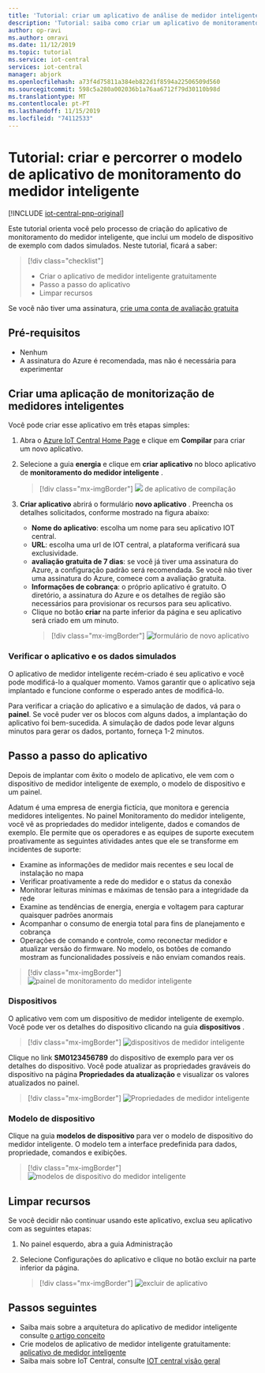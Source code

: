 ```yaml
---
title: 'Tutorial: criar um aplicativo de análise de medidor inteligente com IoT Central'
description: 'Tutorial: saiba como criar um aplicativo de monitoramento do medidor inteligente usando os modelos de aplicativo IoT Central do Azure.'
author: op-ravi
ms.author: omravi
ms.date: 11/12/2019
ms.topic: tutorial
ms.service: iot-central
services: iot-central
manager: abjork
ms.openlocfilehash: a73f4d75811a384eb822d1f8594a22506509d560
ms.sourcegitcommit: 598c5a280a002036b1a76aa6712f79d30110b98d
ms.translationtype: MT
ms.contentlocale: pt-PT
ms.lasthandoff: 11/15/2019
ms.locfileid: "74112533"
---
```

# <a name="tutorial-create-and-walk-through-the-smart-meter-monitoring-app-template"></a>Tutorial: criar e percorrer o modelo de aplicativo de monitoramento do medidor inteligente 

[!INCLUDE [iot-central-pnp-original](../../../includes/iot-central-pnp-original-note.md)]

Este tutorial orienta você pelo processo de criação do aplicativo de monitoramento do medidor inteligente, que inclui um modelo de dispositivo de exemplo com dados simulados. Neste tutorial, ficará a saber:

> [!div class="checklist"]
> * Criar o aplicativo de medidor inteligente gratuitamente
> * Passo a passo do aplicativo
> * Limpar recursos


Se você não tiver uma assinatura, [crie uma conta de avaliação gratuita](https://azure.microsoft.com/free)

## <a name="prerequisites"></a>Pré-requisitos
- Nenhum
- A assinatura do Azure é recomendada, mas não é necessária para experimentar

## <a name="create-a-smart-meter-monitoring-app"></a>Criar uma aplicação de monitorização de medidores inteligentes 

Você pode criar esse aplicativo em três etapas simples:

1. Abra o [Azure IoT Central Home Page](https://apps.azureiotcentral.com) e clique em **Compilar** para criar um novo aplicativo. 

2. Selecione a guia **energia** e clique em **criar aplicativo** no bloco aplicativo de **monitoramento do medidor inteligente** .

    > [!div class="mx-imgBorder"]
    > ![](media/tutorial-iot-central-smart-meter/smart-meter-build.png) de aplicativo de compilação
    

3. **Criar aplicativo** abrirá o formulário **novo aplicativo** . Preencha os detalhes solicitados, conforme mostrado na figura abaixo:
    * **Nome do aplicativo**: escolha um nome para seu aplicativo IOT central. 
    * **URL**: escolha uma url de IOT central, a plataforma verificará sua exclusividade.
    * **avaliação gratuita de 7 dias**: se você já tiver uma assinatura do Azure, a configuração padrão será recomendada. Se você não tiver uma assinatura do Azure, comece com a avaliação gratuita.
    * **Informações de cobrança**: o próprio aplicativo é gratuito. O diretório, a assinatura do Azure e os detalhes de região são necessários para provisionar os recursos para seu aplicativo.
    * Clique no botão **criar** na parte inferior da página e seu aplicativo será criado em um minuto.     
        > [!div class="mx-imgBorder"]
        > ![formulário de novo aplicativo](media/tutorial-iot-central-smart-meter/smart-meter-create-new-app.png)


### <a name="verify-the-application-and-simulated-data"></a>Verificar o aplicativo e os dados simulados

O aplicativo de medidor inteligente recém-criado é seu aplicativo e você pode modificá-lo a qualquer momento. Vamos garantir que o aplicativo seja implantado e funcione conforme o esperado antes de modificá-lo.

Para verificar a criação do aplicativo e a simulação de dados, vá para o **painel**. Se você puder ver os blocos com alguns dados, a implantação do aplicativo foi bem-sucedida. A simulação de dados pode levar alguns minutos para gerar os dados, portanto, forneça 1-2 minutos. 

## <a name="application-walk-through"></a>Passo a passo do aplicativo
Depois de implantar com êxito o modelo de aplicativo, ele vem com o dispositivo de medidor inteligente de exemplo, o modelo de dispositivo e um painel. 

Adatum é uma empresa de energia fictícia, que monitora e gerencia medidores inteligentes. No painel Monitoramento do medidor inteligente, você vê as propriedades do medidor inteligente, dados e comandos de exemplo. Ele permite que os operadores e as equipes de suporte executem proativamente as seguintes atividades antes que ele se transforme em incidentes de suporte: 
* Examine as informações de medidor mais recentes e seu local de instalação no mapa
* Verificar proativamente a rede do medidor e o status da conexão 
* Monitorar leituras mínimas e máximas de tensão para a integridade da rede 
* Examine as tendências de energia, energia e voltagem para capturar quaisquer padrões anormais 
* Acompanhar o consumo de energia total para fins de planejamento e cobrança
* Operações de comando e controle, como reconectar medidor e atualizar versão do firmware. No modelo, os botões de comando mostram as funcionalidades possíveis e não enviam comandos reais. 

> [!div class="mx-imgBorder"]
> ![painel de monitoramento do medidor inteligente](media/tutorial-iot-central-smart-meter/smart-meter-dashboard.png)

### <a name="devices"></a>Dispositivos
O aplicativo vem com um dispositivo de medidor inteligente de exemplo. Você pode ver os detalhes do dispositivo clicando na guia **dispositivos** .

> [!div class="mx-imgBorder"]
> ![dispositivos de medidor inteligente](media/tutorial-iot-central-smart-meter/smart-meter-devices.png)

Clique no link **SM0123456789** do dispositivo de exemplo para ver os detalhes do dispositivo. Você pode atualizar as propriedades graváveis do dispositivo na página **Propriedades da atualização** e visualizar os valores atualizados no painel.

> [!div class="mx-imgBorder"]
> ![Propriedades de medidor inteligente](media/tutorial-iot-central-smart-meter/smart-meter-device-properties.png)

### <a name="device-template"></a>Modelo de dispositivo
Clique na guia **modelos de dispositivo** para ver o modelo de dispositivo do medidor inteligente. O modelo tem a interface predefinida para dados, propriedade, comandos e exibições.

> [!div class="mx-imgBorder"]
> ![modelos de dispositivo do medidor inteligente](media/tutorial-iot-central-smart-meter/smart-meter-device-template.png)


## <a name="clean-up-resources"></a>Limpar recursos
Se você decidir não continuar usando este aplicativo, exclua seu aplicativo com as seguintes etapas:

1. No painel esquerdo, abra a guia Administração
2. Selecione Configurações do aplicativo e clique no botão excluir na parte inferior da página. 

    > [!div class="mx-imgBorder"]
    > ![excluir](media/tutorial-iot-central-smart-meter/smart-meter-delete-app.png) de aplicativo


## <a name="next-steps"></a>Passos seguintes
* Saiba mais sobre a arquitetura do aplicativo de medidor inteligente consulte [o artigo conceito](https://docs.microsoft.com/azure/iot-central/energy/concept-iot-central-smart-meter-app)
* Crie modelos de aplicativo de medidor inteligente gratuitamente: [aplicativo de medidor inteligente](https://apps.azureiotcentral.com/build/new/smart-meter-monitoring)
* Saiba mais sobre IoT Central, consulte [IOT central visão geral](https://docs.microsoft.com/azure/iot-central/)
